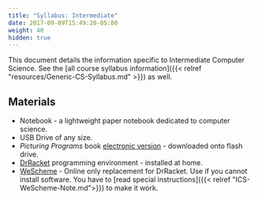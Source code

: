 ```yaml
---
title: "Syllabus: Intermediate"
date: 2017-09-09T15:49:20-05:00
weight: 40
hidden: true
---
```


This document details the information specific to Intermediate Computer Science.
See the [all course syllabus information]({{< relref "resources/Generic-CS-Syllabus.md" >}}) as well. 

## Materials 

* Notebook - a lightweight paper notebook dedicated to computer science.
* USB Drive of any size.
* _Picturing Programs_ book [electronic version](http://PicturingPrograms.com) - downloaded onto flash drive.
* [DrRacket](https://racket-lang.org) programming environment - installed at home.
* [WeScheme](http://wescheme.org) - Online only replacement for DrRacket. Use if you cannot install software. You have to [read special instructions]({{< relref "ICS-WeScheme-Note.md">}}) to make it work.

